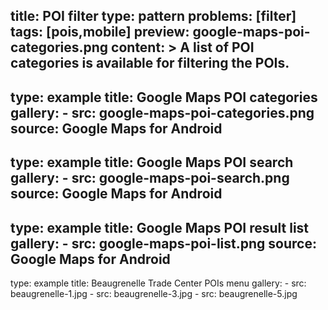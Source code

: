 title: POI filter
type: pattern
problems: [filter]
tags: [pois,mobile]
preview: google-maps-poi-categories.png
content: >
    A list of POI categories is available for filtering the POIs.
---
type: example
title: Google Maps POI categories
gallery:
    - src: google-maps-poi-categories.png
      source: Google Maps for Android
---
type: example
title: Google Maps POI search
gallery:
    - src: google-maps-poi-search.png
      source: Google Maps for Android
---
type: example
title: Google Maps POI result list
gallery:
    - src: google-maps-poi-list.png
      source: Google Maps for Android
---
type: example
title: Beaugrenelle Trade Center POIs menu
gallery:
    - src: beaugrenelle-1.jpg
    - src: beaugrenelle-3.jpg
    - src: beaugrenelle-5.jpg
      